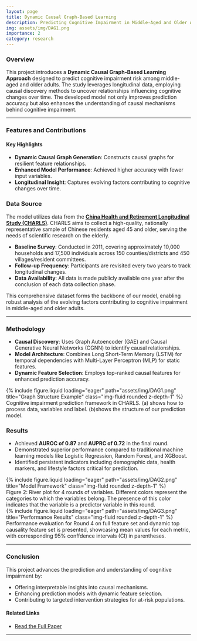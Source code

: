 ```yaml
---
layout: page
title: Dynamic Causal Graph-Based Learning
description: Predicting Cognitive Impairment in Middle-Aged and Older Adults using a novel approach.
img: assets/img/DAG1.png
importance: 2
category: research
---
```


### Overview

This project introduces a **Dynamic Causal Graph-Based Learning Approach** designed to predict cognitive impairment risk among middle-aged and older adults. The study leverages longitudinal data, employing causal discovery methods to uncover relationships influencing cognitive changes over time. The developed model not only improves prediction accuracy but also enhances the understanding of causal mechanisms behind cognitive impairment.

---

### Features and Contributions

#### Key Highlights
- **Dynamic Causal Graph Generation**: Constructs causal graphs for resilient feature relationships.
- **Enhanced Model Performance**: Achieved higher accuracy with fewer input variables.
- **Longitudinal Insight**: Captures evolving factors contributing to cognitive changes over time.

### Data Source

The model utilizes data from the **[China Health and Retirement Longitudinal Study (CHARLS)](https://charls.pku.edu.cn/en/)**. CHARLS aims to collect a high-quality, nationally representative sample of Chinese residents aged 45 and older, serving the needs of scientific research on the elderly.
- **Baseline Survey**: Conducted in 2011, covering approximately 10,000 households and 17,500 individuals across 150 counties/districts and 450 villages/resident committees.
- **Follow-up Frequency**: Participants are revisited every two years to track longitudinal changes.
- **Data Availability**: All data is made publicly available one year after the conclusion of each data collection phase.

This comprehensive dataset forms the backbone of our model, enabling robust analysis of the evolving factors contributing to cognitive impairment in middle-aged and older adults.

---

### Methodology

- **Causal Discovery**: Uses Graph Autoencoder (GAE) and Causal Generative Neural Networks (CGNN) to identify causal relationships.
- **Model Architecture**: Combines Long Short-Term Memory (LSTM) for temporal dependencies with Multi-Layer Perceptron (MLP) for static features.
- **Dynamic Feature Selection**: Employs top-ranked causal features for enhanced prediction accuracy.

<div class="mt-3">
    {% include figure.liquid loading="eager" path="assets/img/DAG1.png" title="Graph Structure Example" class="img-fluid rounded z-depth-1" %}
</div>
<div class="caption">
    Cognitive impairment prediction framework in CHARLS. (a) shows how to process data, variables and label. (b)shows the structure of our prediction model.
</div>

### Results

- Achieved **AUROC of 0.87** and **AUPRC of 0.72** in the final round.
- Demonstrated superior performance compared to traditional machine learning models like Logistic Regression, Random Forest, and XGBoost.
- Identified persistent indicators including demographic data, health markers, and lifestyle factors critical for prediction.


<div class="mt-3">
    {% include figure.liquid loading="eager" path="assets/img/DAG2.png" title="Model Framework" class="img-fluid rounded z-depth-1" %}
</div>
<div class="caption">
    Figure 2: River plot for 4 rounds of variables. Different colors represent the categories to which the variables belong. The presence of this color indicates that the variable is a predictor variable in this round.
</div>

<div class="mt-3">
    {% include figure.liquid loading="eager" path="assets/img/DAG3.png" title="Performance Results" class="img-fluid rounded z-depth-1" %}
</div>
<div class="caption">
    Performance evaluation for Round 4 on full feature set and dynamic top causality feature set is presented, showcasing mean values for each metric, with corresponding 95% conffdence intervals (CI) in parentheses. 
</div>

---

### Conclusion

This project advances the prediction and understanding of cognitive impairment by:
- Offering interpretable insights into causal mechanisms.
- Enhancing prediction models with dynamic feature selection.
- Contributing to targeted intervention strategies for at-risk populations.

#### Related Links
- [Read the Full Paper](https://escholarship.org/uc/item/1gm9n38h)

---

